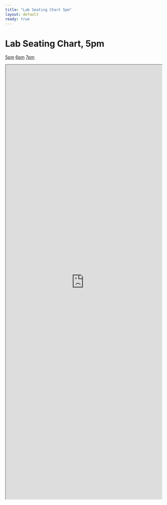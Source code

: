 ```yaml
---
title: "Lab Seating Chart 5pm"
layout: default
ready: true
---
```


# Lab Seating Chart, 5pm

<style>
iframe { width: 100%; height: 1400px; overflow: scroll; }  
</style>


[5pm](https://ucsb-cs56-m18.github.io/info/lab_seating_chart_5pm/) [6pm](https://ucsb-cs56-m18.github.io/info/lab_seating_chart_6pm/) [7pm](https://ucsb-cs56-m18.github.io/info/lab_seating_chart_7pm/)



<iframe src="https://docs.google.com/spreadsheets/d/e/2PACX-1vSX8CUMXZFFAEwR_WEua8laLVwv87z4J3FyjnAkbMfYzRn1zFOlH1Ry0MpXPoTMqa_5RshyrtXDMkpP/pubhtml?gid=1426474054&amp;single=true&amp;widget=true&amp;headers=false"></iframe>


<div style="display:none;">
https://ucsb-cs56-m18.github.io/info/lab_seating_chart_9.30am/
</div>
